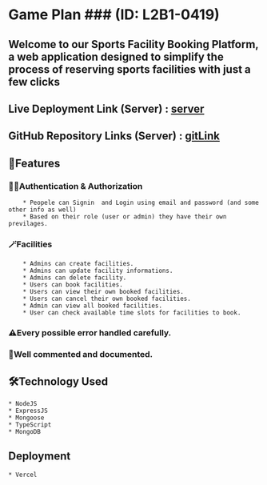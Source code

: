 # Game Plan ### (ID: L2B1-0419)

## Welcome to our Sports Facility Booking Platform, a web application designed to simplify the process of reserving sports facilities with just a few clicks

## Live Deployment Link (Server) : [server](https://gameplan-mu.vercel.app/)

## GitHub Repository Links (Server) : [gitLink](https://github.com/saifmaamun/gameplan)

## 🔖Features

### 👩‍⚖️Authentication & Authorization

        * Peopele can Signin  and Login using email and password (and some other info as well)
        * Based on their role (user or admin) they have their own previlages.

### 🪄Facilities

        * Admins can create facilities.
        * Admins can update facility informations.
        * Admins can delete facility.
        * Users can book facilities.
        * Users can view their own booked facilities.
        * Users can cancel their own booked facilities.
        * Admin can view all booked facilities.
        * User can check available time slots for facilities to book.

### ⚠️Every possible error handled carefully.

### 📃Well commented and documented.

## 🛠️Technology Used

    * NodeJS
    * ExpressJS
    * Mongoose
    * TypeScript
    * MongoDB

## Deployment

    * Vercel
